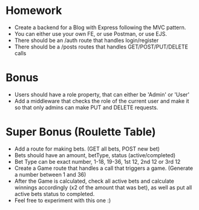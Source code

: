 # Homework

- Create a backend for a Blog with Express following the MVC pattern.
- You can either use your own FE, or use Postman, or use EJS.
- There should be an /auth route that handles login/register
- There should be a /posts routes that handles GET/POST/PUT/DELETE calls

# Bonus
- Users should have a role property, that can either be 'Admin' or 'User'
- Add a middleware that checks the role of the current user and make it so that only admins can make PUT and DELETE requests.

# Super Bonus (Roulette Table)

- Add a route for making bets. (GET all bets, POST new bet)
- Bets should have an amount, betType, status (active/completed)
- Bet Type can be exact number, 1-18, 19-36, 1st 12, 2nd 12 or 3rd 12
- Create a Game route that handles a call that triggers a game. (Generate a number between 1 and 36)
- After the Game is calculated, check all active bets and calculate winnings accordingly (x2 of the amount that was bet), as well as put all active bets status to completed.
- Feel free to experiment with this one :)